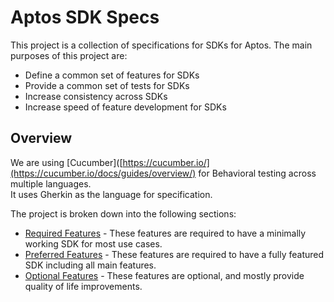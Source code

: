 # Aptos SDK Specs

This project is a collection of specifications for SDKs for Aptos. The main purposes of this project are:

* Define a common set of features for SDKs
* Provide a common set of tests for SDKs
* Increase consistency across SDKs
* Increase speed of feature development for SDKs

## Overview

We are using [Cucumber]([https://cucumber.io/](https://cucumber.io/docs/guides/overview/) for Behavioral testing across multiple languages.  
It uses Gherkin as the language for specification.

The project is broken down into the following sections:

* [Required Features](./features/required/README.md) - These features are required to have a minimally working SDK for
  most use cases.
* [Preferred Features](./features/preferred/README.md) - These features are required to have a fully featured SDK
  including all main features.
* [Optional Features](./features/optional/README.md) - These features are optional, and mostly provide quality of life
  improvements.

